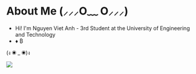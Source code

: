 # About Me (⸝⸝⸝O﹏ O⸝⸝⸝) 
* Hi! I'm Nguyen Viet Anh - 3rd Student at the University of Engineering and Technology<br>
* ♦ ₿
  
(ง ◉ _ ◉)ง

![](https://i.pinimg.com/originals/90/0e/50/900e502f7534a3756106655170ff6397.gif)
